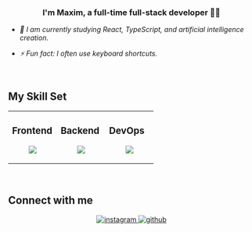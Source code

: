 
  ### <div align="center">I'm Maxim, a full-time full-stack developer 👨‍💻</div>  
  

- *💪 I am currently studying React, TypeScript, and artificial intelligence creation.*  
  

- *⚡ Fun fact: I often use keyboard shortcuts.*  
  

<br/>  


## My Skill Set  
<table><tr><td valign="top" width="33%">



### Frontend  
<p align="center">
  <a href="https://skillicons.dev">
    <img src="https://skillicons.dev/icons?i=react,js,bootstrap,css,figma,firebase,html,nodejs,npm,redux,ts" />
  </a>
</p>

</td><td valign="top" width="33%">



### Backend  
<p align="center">
  <a href="https://skillicons.dev">
    <img src="https://skillicons.dev/icons?i=express,flask,nodejs,npm,postgres,postman,py,sqlite,sklearn,sequelize,tensorflow" />
  </a>
</p>

</td><td valign="top" width="33%">



### DevOps
<p align="center">
  <a href="https://skillicons.dev">
    <img src="https://skillicons.dev/icons?i=git,bash,docker,github,netlify,vscode" />
  </a>
</p>

</td></tr></table>  

<br/>  


## Connect with me  
<div align="center">
<a href="https://instagram.com/kxwarvta" target="_blank">
<img src=https://img.shields.io/badge/instagram-%23000000.svg?&style=for-the-badge&logo=instagram&logoColor=white alt=instagram style="margin-bottom: 5px;" />
</a>
<a href="https://github.com/shadxwkxw" target="_blank">
<img src=https://img.shields.io/badge/github-%2324292e.svg?&style=for-the-badge&logo=github&logoColor=white alt=github style="margin-bottom: 5px;" />
</a>  
</div>  
